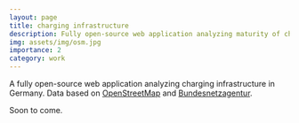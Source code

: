 ```yaml
---
layout: page
title: charging infrastructure
description: Fully open-source web application analyzing maturity of charging infrastructure.
img: assets/img/osm.jpg
importance: 2
category: work
---
```


A fully open-source web application analyzing charging infrastructure in Germany. Data based on [OpenStreetMap](https://www.openstreetmap.de/) and [Bundesnetzagentur](https://www.bundesnetzagentur.de/EN/Home/home_node.html). 

Soon to come.